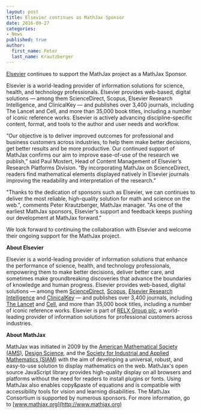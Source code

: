 ```yaml
---
layout: post
title: Elsevier continues as MathJax Sponsor
date: 2016-09-27
categories:
- News
published: true
author:
  first_name: Peter
  last_name: Krautzberger
---
```


[Elsevier](http://www.elsevier.com) continues to support the MathJax project as a MathJax Sponsor.

Elsevier is a world-leading provider of information solutions for science, health, and technology professionals. Elsevier provides web-based, digital solutions — among them ScienceDirect, Scopus, Elsevier Research Intelligence, and ClinicalKey — and publishes over 3,400 journals, including The Lancet and Cell, and more than 35,000 book titles, including a number of iconic reference works.  Elsevier is actively advancing discipline-specific content, format, and tools to the author and user needs and workflow.

“Our objective is to deliver improved outcomes for professional and business customers across industries, to help them make better decisions, get better results and be more productive. Our continued support of MathJax confirms our aim to improve ease-of-use of the research we publish,” said Paul Mostert, Head of Content Management of Elsevier’s Research Platforms Division. “By incorporating MathJax on ScienceDirect, readers find mathematical elements displayed natively in Elsevier journals improving the readability and interpretation of the research.”

"Thanks to the dedication of sponsors such as Elsevier, we can continues to deliver the most reliable, high-quality solution for math and science on the web.", comments Peter Krautzberger, MathJax manager. "As one of the earliest MathJax sponsors, Elsevier's support and feedback keeps pushing our development at MathJax forward."

We look forward to continuing the collaboration with Elsevier and welcome their ongoing support for the MathJax project.

**About Elsevier**

Elsevier is a world-leading provider of information solutions that enhance the performance of science, health, and technology professionals, empowering them to make better decisions, deliver better care, and sometimes make groundbreaking discoveries that advance the boundaries of knowledge and human progress. Elsevier provides web-based, digital solutions — among them [ScienceDirect](http://www.sciencedirect.com/), [Scopus](http://www.scopus.com/), [Elsevier Research Intelligence](http://www.elsevier.com/research-intelligence) and [ClinicalKey](https://www.clinicalkey.com/#!/) — and publishes over 3,400 journals, including [The Lancet](http://www.thelancet.com/) and [Cell](http://www.cell.com/), and more than 35,000 book titles, including a number of iconic reference works. Elsevier is part of [RELX Group plc](http://www.relx.com/Pages/Home.aspx), a world-leading provider of information solutions for professional customers across industries.

**About MathJax**

MathJax was initiated in 2009 by the [American Mathematical Society (AMS)](http://www.ams.org),  [Design Science](http://www.dessci.com), and the [Society for Industrial and Applied Mathematics (SIAM)](http://www.siam.org) with the aim of developing a universal, robust, and easy-to-use solution to display mathematics on the web. MathJax's open source JavaScript library provides high-quality display on all browsers and platforms without the need for readers to install plugins or fonts. Using MathJax also enables copy&paste of equations and is compatible with accessibility tools for vision and learning disabilities. The MathJax Consortium is supported by numerous sponsors. For more information, go to [www.mathjax.org](http://www.mathjax.org)
